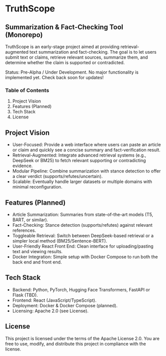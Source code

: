 # TruthScope
## Summarization & Fact-Checking Tool (Monorepo)

TruthScope is an early-stage project aimed at providing retrieval-augmented text summarization and fact-checking. The goal is to let users submit text or claims, retrieve relevant sources, summarize them, and determine whether the claim is supported or contradicted.

Status: Pre-Alpha / Under Development. No major functionality is implemented yet. Check back soon for updates!

### Table of Contents
1. Project Vision
2. Features (Planned)
3. Tech Stack
4. License

## Project Vision
- User-Focused: Provide a web interface where users can paste an article or claim and quickly see a concise summary and fact-verification result.
- Retrieval-Augmented: Integrate advanced retrieval systems (e.g., DeepSeek or BM25) to fetch relevant supporting or contradicting evidence.
- Modular Pipeline: Combine summarization with stance detection to offer a clear verdict (supports/refutes/uncertain).
- Scalable: Eventually handle larger datasets or multiple domains with minimal reconfiguration.

## Features (Planned)
- Article Summarization: Summaries from state-of-the-art models (T5, BART, or similar).
- Fact-Checking: Stance detection (supports/refutes) against relevant references.
- Toggleable Retrieval: Switch between DeepSeek-based retrieval or a simpler local method (BM25/Sentence-BERT).
- User-Friendly React Front End: Clean interface for uploading/pasting text and viewing results.
- Docker Integration: Simple setup with Docker Compose to run both the back end and front end.

## Tech Stack
- Backend: Python, PyTorch, Hugging Face Transformers, FastAPI or Flask (TBD).
- Frontend: React (JavaScript/TypeScript).
- Deployment: Docker & Docker Compose (planned).
- Licensing: Apache 2.0 (see License).

## License
This project is licensed under the terms of the Apache License 2.0. You are free to use, modify, and distribute this project in compliance with the license.